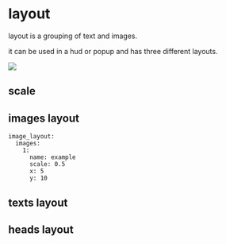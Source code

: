 # layout

layout is a grouping of text and images.

it can be used in a hud or popup and has three different layouts.

![](https://i.imgur.com/ajoZlxb.png)

## scale


## images layout

```
image_layout:
  images:
    1:
      name: example
      scale: 0.5
      x: 5
      y: 10
```


## texts layout

## heads layout